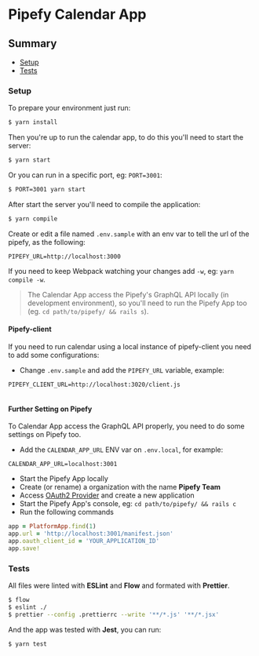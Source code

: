 # Pipefy Calendar App

## Summary

* [Setup](#setup)
* [Tests](#tests)

### Setup

To prepare your environment just run:

```bash
$ yarn install
```

Then you're up to run the calendar app, to do this you'll need to start the server:

```bash
$ yarn start
```

Or you can run in a specific port, eg: `PORT=3001`:

```bash
$ PORT=3001 yarn start
```

After start the server you'll need to compile the application:

```bash
$ yarn compile
```

Create or edit a file named `.env.sample` with an env var to tell the url of the pipefy, as the following:
```
PIPEFY_URL=http://localhost:3000
```

If you need to keep Webpack watching your changes add `-w`, eg: `yarn compile -w`.

> The Calendar App access the Pipefy's GraphQL API locally (in development environment), so you'll need to run the Pipefy App too (eg. `cd path/to/pipefy/ && rails s`).

#### Pipefy-client

If you need to run calendar using a local instance of pipefy-client you need to add some configurations:

* Change `.env.sample` and add the `PIPEFY_URL` variable, example:
```
PIPEFY_CLIENT_URL=http://localhost:3020/client.js


```


#### Further Setting on Pipefy

To Calendar App access the GraphQL API properly, you need to do some settings on Pipefy too.

* Add the `CALENDAR_APP_URL` ENV var on `.env.local`, for example:

```
CALENDAR_APP_URL=localhost:3001
```

* Start the Pipefy App locally
* Create (or rename) a organization with the name __Pipefy Team__
* Access [OAuth2 Provider](http://localhost:3000/oauth/applications/) and create a new application
* Start the Pipefy App's console, eg: `cd path/to/pipefy/ && rails c`
* Run the following commands

```ruby
app = PlatformApp.find(1)
app.url = 'http://localhost:3001/manifest.json'
app.oauth_client_id = 'YOUR_APPLICATION_ID'
app.save!
```

### Tests

All files were linted with **ESLint** and **Flow** and formated with **Prettier**.

```bash
$ flow
$ eslint ./
$ prettier --config .prettierrc --write '**/*.js' '**/*.jsx'
```

And the app was tested with **Jest**, you can run:

```bash
$ yarn test
```
